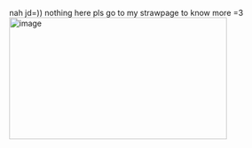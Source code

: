nah jd=)) nothing here pls go to my strawpage to know more =3
<img width="392" height="220" alt="image" src="https://github.com/user-attachments/assets/b0e0848e-ce68-429b-a5db-7b2145d47569" />
